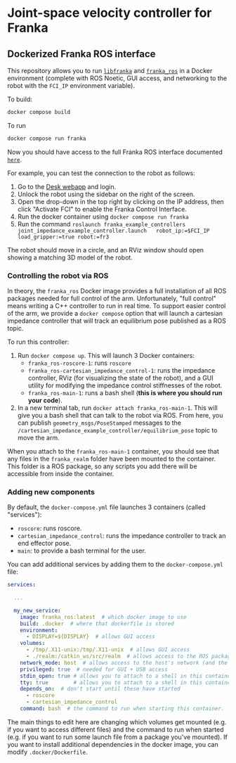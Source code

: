 # Joint-space velocity controller for Franka



## Dockerized Franka ROS interface

This repository allows you to run [`libfranka`](https://frankaemika.github.io/docs/libfranks.html) and [`franka_ros`](https://frankaemika.github.io/docs/franka_ros.html) in a Docker environment (complete with ROS Noetic, GUI access, and networking to the robot with the `FCI_IP` environment variable).

To build:
```bash
docker compose build
```

To run
```bash
docker compose run franka
```

Now you should have access to the full Franka ROS interface documented [`here`](https://frankaemika.github.io/docs/franka_ros.html).

For example, you can test the connection to the robot as follows:

1. Go to the [Desk webapp](https://172.16.0.2/desk/) and login.
2. Unlock the robot using the sidebar on the right of the screen.
3. Open the drop-down in the top right by clicking on the IP address, then click "Activate FCI" to enable the Franka Control Interface.
4. Run the docker container using `docker compose run franka`
5. Run the command `roslaunch franka_example_controllers joint_impedance_example_controller.launch   robot_ip:=$FCI_IP load_gripper:=true robot:=fr3`

The robot should move in a circle, and an RViz window should open showing a matching 3D model of the robot.

### Controlling the robot via ROS

In theory, the `franka_ros` Docker image provides a full installation of all ROS packages needed for full control of the arm. Unfortunately, "full control" means writing a C++ controller to run in real time. To support easier control of the arm, we provide a `docker compose` option that will launch a cartesian impedance controller that will track an equilibrium pose published as a ROS topic.

To run this controller:

1. Run `docker compose up`. This will launch 3 Docker containers:
    - `franka_ros-roscore-1`: runs `roscore`
    - `franka_ros-cartesian_impedance_control-1`: runs the impedance controller, RViz (for visualizing the state of the robot), and a GUI utility for modifying the impedance control stiffnesses of the robot.
    - `franka_ros-main-1`: runs a bash shell (**this is where you should run your code**).
2. In a new terminal tab, run `docker attach franka_ros-main-1`. This will give you a bash shell that can talk to the robot via ROS. From here, you can publish `geometry_msgs/PoseStamped` messages to the `/cartesian_impedance_example_controller/equilibrium_pose` topic to move the arm.

When you attach to the `franka_ros-main-1` container, you should see that any files in the `franka_realm` folder have been mounted to the container. This folder is a ROS package, so any scripts you add there will be accessible from inside the container.

### Adding new components

By default, the `docker-compose.yml` file launches 3 containers (called "services"):

- `roscore`: runs roscore.
- `cartesian_impedance_control`: runs the impedance controller to track an end effector pose.
- `main`: to provide a bash terminal for the user.

You can add additional services by adding them to the `docker-compose.yml` file:

```yml
services:
  
  ...

  my_new_service:
    image: franka_ros:latest  # which docker image to use
    build: .docker  # where that dockerfile is stored
    environment:
      - DISPLAY=${DISPLAY}  # allows GUI access
    volumes:
      - /tmp/.X11-unix:/tmp/.X11-unix  # allows GUI access
      - ./realm:/catkin_ws/src/realm  # allows access to the ROS package in the realm directory
    network_mode: host  # allows access to the host's network (and the robot)
    privileged: true  # needed for GUI + USB access
    stdin_open: true # allows you to attach to a shell in this container
    tty: true        # allows you to attach to a shell in this container
    depends_on:  # don't start until these have started
      - roscore
      - cartesian_impedance_control
    command: bash  # the command to run when starting this container.
```

The main things to edit here are changing which volumes get mounted (e.g. if you want to
access different files) and the command to run when started (e.g. if you want to run some
launch file from a package you've mounted). If you want to install additional dependencies in the docker image, you can modify `.docker/Dockerfile`.
